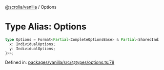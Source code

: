[@scrolia/vanilla](../README.md) / Options

# Type Alias: Options

```ts
type Options = Format<Partial<CompleteOptionsBase> & Partial<SharedIndividualOptions> & Partial<{
  x: IndividualOptions;
  y: IndividualOptions;
}>>;
```

Defined in: [packages/vanilla/src/@types/options.ts:78](https://github.com/alpheustangs/scrolia/blob/6e40d863f64abf882be181a26502e5d480dddfc9/packages/vanilla/src/@types/options.ts#L78)
